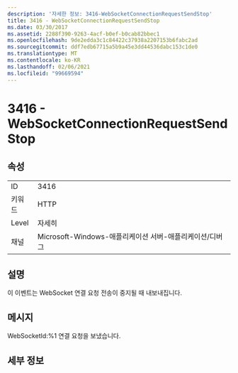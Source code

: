 ```yaml
---
description: '자세한 정보: 3416-WebSocketConnectionRequestSendStop'
title: 3416 - WebSocketConnectionRequestSendStop
ms.date: 03/30/2017
ms.assetid: 2288f390-9263-4acf-b0ef-b0cab82bbec1
ms.openlocfilehash: 9de2edda3c1c84422c37938a2207153b6fabc2ad
ms.sourcegitcommit: ddf7edb67715a5b9a45e3dd44536dabc153c1de0
ms.translationtype: MT
ms.contentlocale: ko-KR
ms.lasthandoff: 02/06/2021
ms.locfileid: "99669594"
---
```

# <a name="3416---websocketconnectionrequestsendstop"></a>3416 - WebSocketConnectionRequestSendStop

## <a name="properties"></a>속성  
  
|||  
|-|-|  
|ID|3416|  
|키워드|HTTP|  
|Level|자세히|  
|채널|Microsoft-Windows-애플리케이션 서버-애플리케이션/디버그|  
  
## <a name="description"></a>설명  

 이 이벤트는 WebSocket 연결 요청 전송이 중지될 때 내보내집니다.  
  
## <a name="message"></a>메시지  

 WebSocketId:%1 연결 요청을 보냈습니다.  
  
## <a name="details"></a>세부 정보
